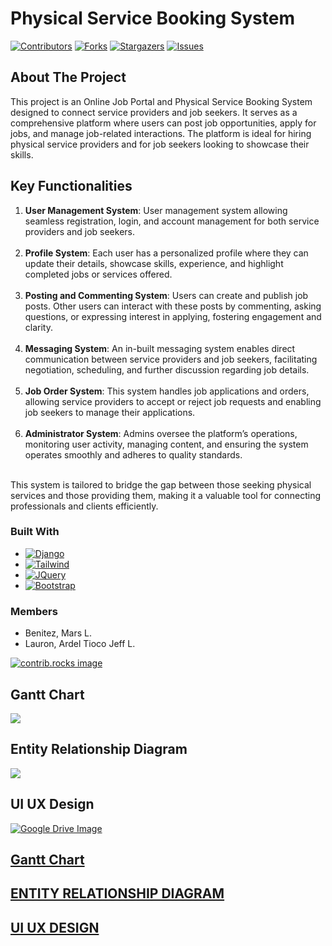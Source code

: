 # Physical Service Booking System


[![Contributors][contributors-shield]][contributors-url]
[![Forks][forks-shield]][forks-url]
[![Stargazers][stars-shield]][stars-url]
[![Issues][issues-shield]][issues-url]

<!-- ABOUT THE PROJECT -->
## About The Project
This project is an Online Job Portal and Physical Service Booking System designed to connect service providers and job seekers. It serves as a comprehensive platform where users can post job opportunities, apply for jobs, and manage job-related interactions. The platform is ideal for hiring physical service providers and for job seekers looking to showcase their skills.
<br>

## Key Functionalities
<ol>
  <li>
    <strong>User Management System</strong>: User management system allowing seamless registration, login, and account management for both service providers and job seekers.
  </li>
  <br>
  <li>
    <strong>Profile System</strong>: Each user has a personalized profile where they can update their details, showcase skills, experience, and highlight completed jobs or services offered.
  </li>
  <br>
  <li>
    <strong>Posting and Commenting System</strong>: Users can create and publish job posts. Other users can interact with these posts by commenting, asking questions, or expressing interest in applying, fostering engagement and clarity.
  </li>
  <br>
  <li>
    <strong>Messaging System</strong>: An in-built messaging system enables direct communication between service providers and job seekers, facilitating negotiation, scheduling, and further discussion regarding job details.
  </li>
  <br>
  <li>
    <strong>Job Order System</strong>: This system handles job applications and orders, allowing service providers to accept or reject job requests and enabling job seekers to manage their applications.
  </li>
  <br>
  <li>
   <strong>Administrator System</strong>: Admins oversee the platform’s operations, monitoring user activity, managing content, and ensuring the system operates smoothly and adheres to quality standards.
  </li>
</ol>

<br>
This system is tailored to bridge the gap between those seeking physical services and those providing them, making it a valuable tool for connecting professionals and clients efficiently.

### Built With
* [![Django][django-image]][django-url]
* [![Tailwind][tailwind-image]][tailwind-url]
* [![JQuery][JQuery.com]][JQuery-url]
* [![Bootstrap][Bootstrap.com]][Bootstrap-url]

### Members
<ul>
  <li>Benitez, Mars L.</li>
  <li>Lauron, Ardel Tioco Jeff L.</li>
</ul>

<a href="https://github.com/Derlashwarma/Physical-Service-Booking-System/graphs/contributors">
  <img src="https://contrib.rocks/image?repo=Derlashwarma/Physical-Service-Booking-System" alt="contrib.rocks image" />
</a>

## Gantt Chart
<a href="https://docs.google.com/spreadsheets/d/14DVrDrjn8v1IZDZtvxU79hBd050yFpag3cCTIM3lJx0/edit?usp=drivesdk">
  <img src="https://drive.google.com/file/d/1uWAPnuxN3otx3238zIpI3tpg6-wqpS08" />
</a>

## Entity Relationship Diagram
<a href="https://lucid.app/lucidchart/3f0c17de-1b55-4729-8945-2140ddeedbbb/edit?viewport_loc=685%2C-1785%2C2742%2C1419%2C0_0&invitationId=inv_0aa3e9ee-676e-4fe5-950b-ba7ebe7414ce">
  <img src="https://drive.google.com/file/d/147KWErSPbTjMmlFI-ACmm4FWM4fDEXPH" />
</a>

## UI UX Design
<a href="https://www.figma.com/design/2cT7xOfB4RbNKPmW5BSNpM/CSIT327-UI-UX?node-id=1-2" target="_blank">
  <img src="https://drive.google.com/uc?export=view&id=1klkpUcZxK1jnccXBF7x1CmonjdI_q51h" alt="Google Drive Image" />
</a>

[Gantt Chart](https://docs.google.com/spreadsheets/d/14DVrDrjn8v1IZDZtvxU79hBd050yFpag3cCTIM3lJx0/edit?usp=drivesdk)
---
[ENTITY RELATIONSHIP DIAGRAM](https://lucid.app/lucidchart/3f0c17de-1b55-4729-8945-2140ddeedbbb/edit?viewport_loc=685%2C-1785%2C2742%2C1419%2C0_0&invitationId=inv_0aa3e9ee-676e-4fe5-950b-ba7ebe7414ce)
---
[UI UX DESIGN](https://www.figma.com/design/2cT7xOfB4RbNKPmW5BSNpM/CSIT327-UI-UX?node-id=1-2)
---

<!-- MARKDOWN LINKS & IMAGES -->
<!-- https://www.markdownguide.org/basic-syntax/#reference-style-links -->
[contributors-shield]: https://img.shields.io/github/contributors/Derlashwarma/Physical-Service-Booking-System?style=for-the-badge
[forks-shield]: https://img.shields.io/github/forks/Derlashwarma/Physical-Service-Booking-System?style=for-the-badge
[stars-shield]: https://img.shields.io/github/stars/Derlashwarma/Physical-Service-Booking-System?style=for-the-badge
[issues-shield]: https://img.shields.io/github/issues/Derlashwarma/Physical-Service-Booking-System?style=for-the-badge
[django-image]: https://img.shields.io/badge/Django-blue?style=for-the-badge&logo=django
[tailwind-image]: https://img.shields.io/badge/TailwindCSS-orange?style=for-the-badge&logo=tailwindcss

[Bootstrap.com]: https://img.shields.io/badge/Bootstrap-563D7C?style=for-the-badge&logo=bootstrap&logoColor=white
[Bootstrap-url]: https://getbootstrap.com
[JQuery.com]: https://img.shields.io/badge/jQuery-0769AD?style=for-the-badge&logo=jquery&logoColor=white
[JQuery-url]: https://jquery.com 

[contributors-url]: https://github.com/Derlashwarma/Physical-Service-Booking-System/graphs/contributors
[forks-url]: https://github.com/Derlashwarma/Physical-Service-Booking-System/network/members
[stars-url]:https://github.com/Derlashwarma/Physical-Service-Booking-System/stargazers
[issues-url]: https://github.com/Derlashwarma/Physical-Service-Booking-System/issues
[django-url]: https://www.djangoproject.com/
[tailwind-url]: https://tailwindcss.com/

